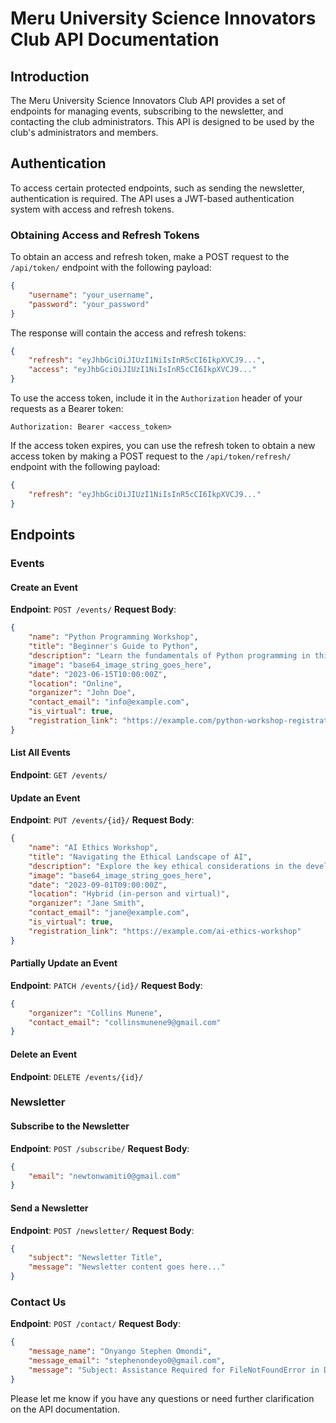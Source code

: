 

# Meru University Science Innovators Club API Documentation

## Introduction
The Meru University Science Innovators Club API provides a set of endpoints for managing events, subscribing to the newsletter, and contacting the club administrators. This API is designed to be used by the club's administrators and members.

## Authentication
To access certain protected endpoints, such as sending the newsletter, authentication is required. The API uses a JWT-based authentication system with access and refresh tokens.

### Obtaining Access and Refresh Tokens
To obtain an access and refresh token, make a POST request to the `/api/token/` endpoint with the following payload:

```json
{
    "username": "your_username",
    "password": "your_password"
}
```

The response will contain the access and refresh tokens:

```json
{
    "refresh": "eyJhbGciOiJIUzI1NiIsInR5cCI6IkpXVCJ9...",
    "access": "eyJhbGciOiJIUzI1NiIsInR5cCI6IkpXVCJ9..."
}
```

To use the access token, include it in the `Authorization` header of your requests as a Bearer token:

```
Authorization: Bearer <access_token>
```

If the access token expires, you can use the refresh token to obtain a new access token by making a POST request to the `/api/token/refresh/` endpoint with the following payload:

```json
{
    "refresh": "eyJhbGciOiJIUzI1NiIsInR5cCI6IkpXVCJ9..."
}
```

## Endpoints

### Events

#### Create an Event
**Endpoint**: `POST /events/`
**Request Body**:
```json
{
    "name": "Python Programming Workshop",
    "title": "Beginner's Guide to Python",
    "description": "Learn the fundamentals of Python programming in this hands-on workshop. Suitable for those new to coding.",
    "image": "base64_image_string_goes_here",
    "date": "2023-06-15T10:00:00Z",
    "location": "Online",
    "organizer": "John Doe",
    "contact_email": "info@example.com",
    "is_virtual": true,
    "registration_link": "https://example.com/python-workshop-registration"
}
```

#### List All Events
**Endpoint**: `GET /events/`

#### Update an Event
**Endpoint**: `PUT /events/{id}/`
**Request Body**:
```json
{
    "name": "AI Ethics Workshop",
    "title": "Navigating the Ethical Landscape of AI",
    "description": "Explore the key ethical considerations in the development and deployment of artificial intelligence systems.",
    "image": "base64_image_string_goes_here",
    "date": "2023-09-01T09:00:00Z",
    "location": "Hybrid (in-person and virtual)",
    "organizer": "Jane Smith",
    "contact_email": "jane@example.com",
    "is_virtual": true,
    "registration_link": "https://example.com/ai-ethics-workshop"
}
```

#### Partially Update an Event
**Endpoint**: `PATCH /events/{id}/`
**Request Body**:
```json
{
    "organizer": "Collins Munene",
    "contact_email": "collinsmunene9@gmail.com"
}
```

#### Delete an Event
**Endpoint**: `DELETE /events/{id}/`

### Newsletter

#### Subscribe to the Newsletter
**Endpoint**: `POST /subscribe/`
**Request Body**:
```json
{
    "email": "newtonwamiti0@gmail.com"
}
```

#### Send a Newsletter
**Endpoint**: `POST /newsletter/`
**Request Body**:
```json
{
    "subject": "Newsletter Title",
    "message": "Newsletter content goes here..."
}
```

### Contact Us
**Endpoint**: `POST /contact/`
**Request Body**:
```json
{
    "message_name": "Onyango Stephen Omondi",
    "message_email": "stephenondeyo0@gmail.com",
    "message": "Subject: Assistance Required for FileNotFoundError in Django Project\nDear Admin,\nI hope this message finds you well. I am reaching out regarding an issue I encountered while\nworking on my Django project, specifically related to file handling in my settings configuration.\nBest regards,\nStephen\n"
}
```

Please let me know if you have any questions or need further clarification on the API documentation.